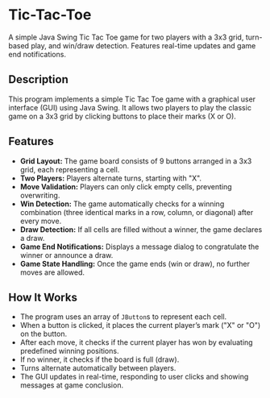 # Tic-Tac-Toe

A simple Java Swing Tic Tac Toe game for two players with a 3x3 grid, turn-based play, and win/draw detection. Features real-time updates and game end notifications.

## Description

This program implements a simple Tic Tac Toe game with a graphical user interface (GUI) using Java Swing. It allows two players to play the classic game on a 3x3 grid by clicking buttons to place their marks (X or O).

## Features

- **Grid Layout:** The game board consists of 9 buttons arranged in a 3x3 grid, each representing a cell.
- **Two Players:** Players alternate turns, starting with "X".
- **Move Validation:** Players can only click empty cells, preventing overwriting.
- **Win Detection:** The game automatically checks for a winning combination (three identical marks in a row, column, or diagonal) after every move.
- **Draw Detection:** If all cells are filled without a winner, the game declares a draw.
- **Game End Notifications:** Displays a message dialog to congratulate the winner or announce a draw.
- **Game State Handling:** Once the game ends (win or draw), no further moves are allowed.

## How It Works

- The program uses an array of `JButton`s to represent each cell.
- When a button is clicked, it places the current player’s mark ("X" or "O") on the button.
- After each move, it checks if the current player has won by evaluating predefined winning positions.
- If no winner, it checks if the board is full (draw).
- Turns alternate automatically between players.
- The GUI updates in real-time, responding to user clicks and showing messages at game conclusion.

